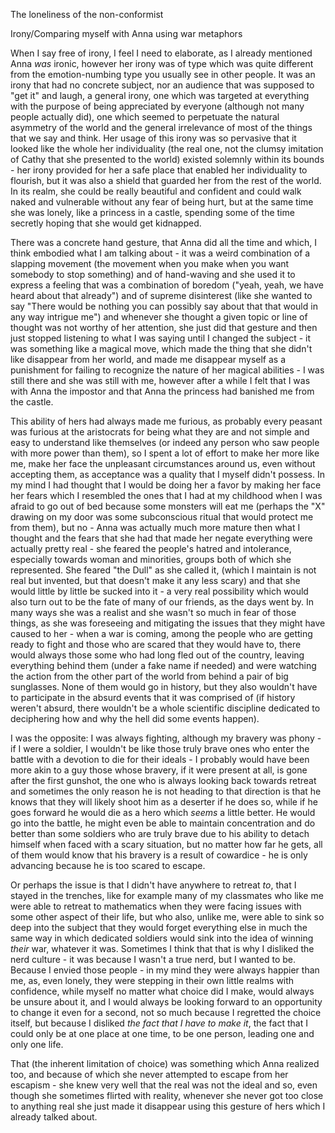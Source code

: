 The loneliness of the non-conformist

Irony/Comparing myself with Anna using war metaphors

When I say free of irony, I feel I need to elaborate, as I already mentioned Anna *was* ironic, however her irony was of type which was quite different from the emotion-numbing type you usually see in other people. It was an irony that had no concrete subject, nor an audience that was supposed to "get it" and laugh, a general irony, one which was targeted at everything with the purpose of being appreciated by everyone (although not many people actually did), one which seemed to perpetuate the natural asymmetry of the world and the general irrelevance of most of the things that we say and think. Her usage of this irony was so pervasive that it looked like the whole her individuality (the real one, not the clumsy imitation of Cathy that she presented to the world) existed solemnly within its bounds - her irony provided for her a safe place that enabled her individuality to flourish, but it was also a shield that guarded her from the rest of the world. In its realm, she could be really beautiful and confident and could walk naked and vulnerable without any fear of being hurt, but at the same time she was lonely, like a princess in a castle, spending some of the time secretly hoping that she would get kidnapped.

There was a concrete hand gesture, that Anna did all the time and which, I think embodied what I am talking about - it was a weird combination of a slapping movement (the movement when you make when you want somebody to stop something) and of hand-waving and she used it to express a feeling that was a combination of boredom ("yeah, yeah, we have heard about that already") and of supreme disinterest (like she wanted to say "There would be nothing you can possibly say about that that would in any way intrigue me") and whenever she thought a given topic or line of thought was not worthy of her attention, she just did that gesture and then just stopped listening to what I was saying until I changed the subject - it was something like a magical move, which made the thing that she didn't like disappear from her world, and made me disappear myself as a punishment for failing to recognize the nature of her magical abilities - I was still there and she was still with me, however after a while I felt that I was with Anna the impostor and that Anna the princess had banished me from the castle.

This ability of hers had always made me furious, as probably every peasant was furious at the aristocrats for being what they are and not simple and easy to understand like themselves (or indeed any person who saw people with more power than them), so I spent a lot of effort to make her more like me, make her face the unpleasant circumstances around us, even without accepting them, as acceptance was a quality that I myself didn't possess. In my mind I had thought that I would be doing her a favor by making her face her fears which I resembled the ones that I had at my childhood when I was afraid to go out of bed because some monsters will eat me (perhaps the "X" drawing on my door was some subconscious ritual that would protect me from them), but no - Anna was actually much more mature then what I thought and the fears that she had that made her negate everything were actually pretty real - she feared the people's hatred and intolerance, especially towards woman and minorities, groups both of which she represented. She feared "the Dull" as she called it, (which I maintain is not real but invented, but that doesn't make it any less scary) and that she would little by little be sucked into it - a very real possibility which would also turn out to be the fate of many of our friends, as the days went by. In many ways she was a realist and she wasn't so much in fear of those things, as she was foreseeing and mitigating the issues that they might have caused to her - when a war is coming, among the people who are getting ready to fight and those who are scared that they would have to, there would  always those some who had long fled out of the country, leaving everything behind them (under a fake name if needed) and were watching the action from the other part of the world from behind a pair of big sunglasses. None of them would go in history, but they also wouldn't have to participate in the absurd events that it was comprised of (if history weren't absurd, there wouldn't be a whole scientific discipline dedicated to deciphering how and why the hell did some events happen). 

I was the opposite: I was always fighting, although my bravery was phony - if I were a soldier, I wouldn't be like those truly brave ones who enter the battle with a devotion to die for their ideals - I probably would have been more akin to a guy those whose bravery, if it were present at all, is gone after the first gunshot, the one who is always looking back towards retreat and sometimes the only reason he is not heading to that direction is that he knows that they will likely shoot him as a deserter if he does so, while if he goes forward he would die as a hero which *seems* a little better. He would go into the battle, he might even be able to maintain concentration and do better than some soldiers who are truly brave due to his ability to detach himself when faced with a scary situation, but no matter how far he gets, all of them would know that his bravery is a result of cowardice - he is only advancing because he is too scared to escape.

Or perhaps the issue is that I didn't have anywhere to retreat *to*, that I stayed in the trenches, like for example many of my classmates who like me were able to retreat to mathematics when they were facing issues with some other aspect of their life, but who also, unlike me, were able to sink so deep into the subject that they would forget everything else in much the same way in which dedicated soldiers would sink into the idea of winning *their* war, whatever it was. Sometimes I think that that is why I disliked the nerd culture - it was because I wasn't a true nerd, but I wanted to be. Because I envied those people - in my mind they were always happier than me, as, even lonely, they were stepping in their own little realms with confidence, while myself no matter what choice did I make, would always be unsure about it, and I would always be looking forward to an opportunity to change it even for a second, not so much because I regretted the choice itself, but because I disliked *the fact that I have to make it*, the fact that I could only be at one place at one time, to be one person, leading one and only one life.

That (the inherent limitation of choice) was something which Anna realized too, and because of which she never attempted to escape from her escapism - she knew very well that the real was not the ideal and so, even though she sometimes flirted with reality, whenever she never got too close to anything real she just made it disappear using this gesture of hers which I already talked about.

